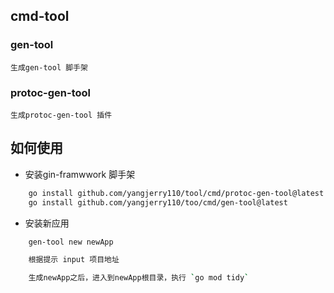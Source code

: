 <!--
 * @Author: Jerry.Yang
 * @Date: 2023-04-27 11:35:01
 * @LastEditors: Jerry.Yang
 * @LastEditTime: 2024-04-12 16:37:00
 * @Description: 
-->

## cmd-tool
### gen-tool
    生成gen-tool 脚手架
### protoc-gen-tool
    生成protoc-gen-tool 插件

## 如何使用
- 安装gin-framwwork 脚手架
``` bash
    go install github.com/yangjerry110/tool/cmd/protoc-gen-tool@latest
    go install github.com/yangjerry110/too/cmd/gen-tool@latest
```

- 安装新应用
``` bash
    gen-tool new newApp
```
``` bash
    根据提示 input 项目地址
```
``` bash
    生成newApp之后，进入到newApp根目录，执行 `go mod tidy`
```